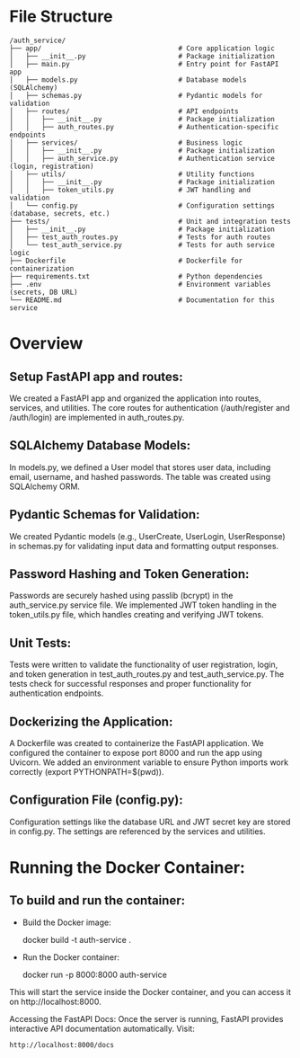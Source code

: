 # File Structure

    /auth_service/
    ├── app/                                  # Core application logic
    │   ├── __init__.py                       # Package initialization
    │   ├── main.py                           # Entry point for FastAPI app
    │   ├── models.py                         # Database models (SQLAlchemy)
    │   ├── schemas.py                        # Pydantic models for validation
    │   ├── routes/                           # API endpoints
    │   │   ├── __init__.py                   # Package initialization
    │   │   ├── auth_routes.py                # Authentication-specific endpoints
    │   ├── services/                         # Business logic
    │   │   ├── __init__.py                   # Package initialization
    │   │   ├── auth_service.py               # Authentication service (login, registration)
    │   ├── utils/                            # Utility functions
    │   │   ├── __init__.py                   # Package initialization
    │   │   ├── token_utils.py                # JWT handling and validation
    │   └── config.py                         # Configuration settings (database, secrets, etc.)
    ├── tests/                                # Unit and integration tests
    │   ├── __init__.py                       # Package initialization
    │   ├── test_auth_routes.py               # Tests for auth routes
    │   └── test_auth_service.py              # Tests for auth service logic
    ├── Dockerfile                            # Dockerfile for containerization
    ├── requirements.txt                      # Python dependencies
    ├── .env                                  # Environment variables (secrets, DB URL)
    └── README.md                             # Documentation for this service


# Overview

## Setup FastAPI app and routes:

We created a FastAPI app and organized the application into routes, services, and utilities.
The core routes for authentication (/auth/register and /auth/login) are implemented in auth_routes.py.

## SQLAlchemy Database Models:

In models.py, we defined a User model that stores user data, including email, username, and hashed passwords. The table was created using SQLAlchemy ORM.

## Pydantic Schemas for Validation:

We created Pydantic models (e.g., UserCreate, UserLogin, UserResponse) in schemas.py for validating input data and formatting output responses.

## Password Hashing and Token Generation:

Passwords are securely hashed using passlib (bcrypt) in the auth_service.py service file.
We implemented JWT token handling in the token_utils.py file, which handles creating and verifying JWT tokens.

## Unit Tests:

Tests were written to validate the functionality of user registration, login, and token generation in test_auth_routes.py and test_auth_service.py.
The tests check for successful responses and proper functionality for authentication endpoints.

## Dockerizing the Application:

A Dockerfile was created to containerize the FastAPI application.
We configured the container to expose port 8000 and run the app using Uvicorn.
We added an environment variable to ensure Python imports work correctly (export PYTHONPATH=$(pwd)).

## Configuration File (config.py):

Configuration settings like the database URL and JWT secret key are stored in config.py.
The settings are referenced by the services and utilities.

# Running the Docker Container:

## To build and run the container:

- Build the Docker image:

    docker build -t auth-service .

- Run the Docker container:

    docker run -p 8000:8000 auth-service


This will start the service inside the Docker container, and you can access it on http://localhost:8000.

Accessing the FastAPI Docs: Once the server is running, FastAPI provides interactive API documentation automatically. Visit:

    http://localhost:8000/docs
